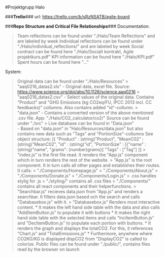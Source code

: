#Projektgrupp Halo

###__Trello__###
url: https://trello.com/b/sRzNSATB/agile-board

###__Repo Structure and Critical File Relationships__###
Documentation:
 > Team reflections can be found under "./Halo/Team Reflections" and are labeled by week
 > Individual reflections can be found under "./Halo/individual_reflections/<Name>" and are labeled by week 
 > Social contract can be found here "./Halo/Socialt kontrakt, Agile projektkurs.pdf"
 > KPI information can be found here "./Halo/KPI.pdf"
 > Spent hours can be found here "..."

System: 
 > Original data can be found under "./Halo/Resources"
	> "aaq0216_datas2.xls" 	- Original data, excel file. Source: https://www.science.org/doi/abs/10.1126/science.aaq0216
	> "aaq0216_datas2.csv" 	- Select values of the original data. Contains "Product" and "GHG Emissions (kg CO2eq/FU, IPCC 2013 incl. CC feedbacks)" 
				  collumns. Also contains added "id"-collumn.
	> "data.json" 		- Contains a converted version of the above mentioned .csv file.
 App: "./Halo/CO2_calculator/co2/"
  > Source can be found under "./src"
  	> Live database can be found in "Data.json" 	
				- Based on "data.json" in "Halo/Resources/data.json" but also contains new data such as "Tags" and "PortionSize"-collumns
				  See object structure: [{
							  "Product"	: (string)"Product", 
							  "MeanC02"	: (string)"MeanC02",
							  "id"		: (string)"id",
							  "PortionSize"	: [{"name" : (string)"name",
							  		    "grams": (number)grams}]
							  "Tags"	: ["Tag"]
							}]
	> "index.js" is the first file read. It renders the "App.js" component which in turn renders the rest of the website.
	> "App.js" is the root component. It in turn calls all other pages and establishes their routes. It calls:
		> "./Components/Homepage.js"
		> "./Components/About.js"
		> "./Components/Donate.js"
		> "./Components/Login.js"
	> <filename>.css handles stylig for <filename>.js
	> "./styling/" contains all .css files
	> "./Components/" contains all react components and their helperfunctions.
		> "Searchbar.js" recieves data.json from "App.js" and renders a searchbar. It filters data.json based och 
		    the search and calls "Databasebox.js" with it. 
		>  "Databasebox.js" Renders most interactive content. 
		     * It makes the left hand side table with the data and also calls "AddItemButton.js" to populate it with buttons
		     * It makes the right hand side table with the selected items and calls "IncItemButton.js" and "DecItemButton.js" to populate each portion with buttons.
		     * It renders the graph and displays the totalCO2. For this, it references "Chart.js" and "TotalEmissions.js"
		     * Furthermore, anywhere where CO2KG/KG is displayed dispCO2 from "DisplayCO2" is called to colorize.
  > Public files can be found under "./public/", contains files read by the browser on launch



